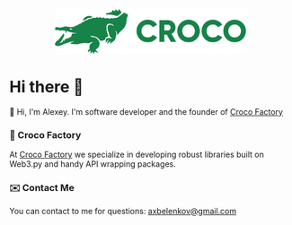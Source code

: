 <p align="center">
<img src="https://raw.githubusercontent.com/CrocoFactory/.github/main/branding/logo/bookmark_transparent.svg" height="80">
</p>

# Hi there 👋

🔭 Hi, I'm Alexey. I'm software developer and the founder of [Croco Factory](https://factorycroco.com/)

### 🐊 Croco Factory

At [Croco Factory](https://factorycroco.com/) we specialize in developing robust libraries built on Web3.py and handy API wrapping packages.

### ✉️ Contact Me
You can contact to me for questions:
[axbelenkov@gmail.com](mailto:axbelenkov@gmail.com)












